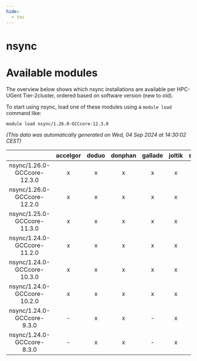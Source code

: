 ```yaml
---
hide:
  - toc
---
```


nsync
=====

# Available modules


The overview below shows which nsync installations are available per HPC-UGent Tier-2cluster, ordered based on software version (new to old).

To start using nsync, load one of these modules using a `module load` command like:

```shell
module load nsync/1.26.0-GCCcore-12.3.0
```

*(This data was automatically generated on Wed, 04 Sep 2024 at 14:30:02 CEST)*  

| |accelgor|doduo|donphan|gallade|joltik|shinx|skitty|
| :---: | :---: | :---: | :---: | :---: | :---: | :---: | :---: |
|nsync/1.26.0-GCCcore-12.3.0|x|x|x|x|x|x|x|
|nsync/1.26.0-GCCcore-12.2.0|x|x|x|x|x|-|x|
|nsync/1.25.0-GCCcore-11.3.0|x|x|x|x|x|-|x|
|nsync/1.24.0-GCCcore-11.2.0|x|x|x|x|x|-|x|
|nsync/1.24.0-GCCcore-10.3.0|x|x|x|x|x|-|x|
|nsync/1.24.0-GCCcore-10.2.0|x|x|x|x|x|-|x|
|nsync/1.24.0-GCCcore-9.3.0|-|x|x|-|x|-|x|
|nsync/1.24.0-GCCcore-8.3.0|-|x|x|-|x|-|x|

